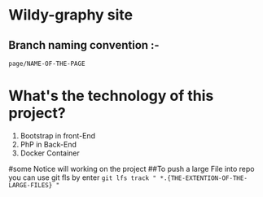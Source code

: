 # Wildy-graphy site 
## Branch naming convention :- 
`page/NAME-OF-THE-PAGE`
 
# What's the technology of this project?

1. Bootstrap in front-End
2. PhP in Back-End 
3. Docker Container 

#some Notice will working on the project
##To push a large File into repo you can use git fls by enter `git lfs track " *.{THE-EXTENTION-OF-THE-LARGE-FILES} "`

